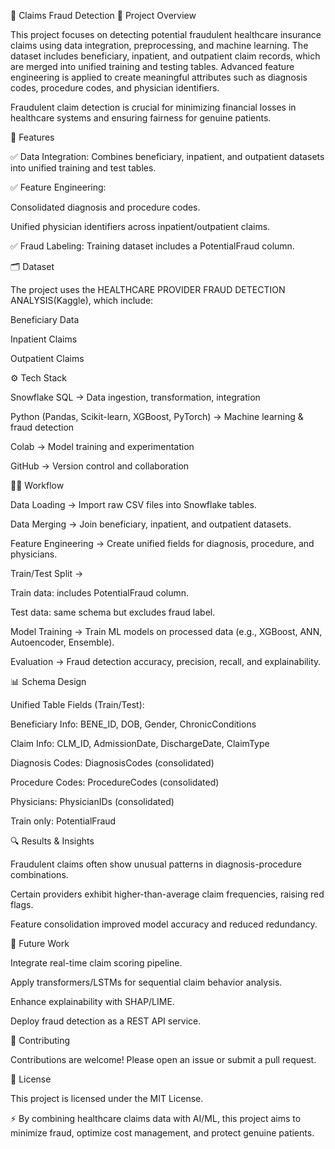 🏥 Claims Fraud Detection
📌 Project Overview

This project focuses on detecting potential fraudulent healthcare insurance claims using data integration, preprocessing, and machine learning. The dataset includes beneficiary, inpatient, and outpatient claim records, which are merged into unified training and testing tables. Advanced feature engineering is applied to create meaningful attributes such as diagnosis codes, procedure codes, and physician identifiers.

Fraudulent claim detection is crucial for minimizing financial losses in healthcare systems and ensuring fairness for genuine patients.

🚀 Features

✅ Data Integration: Combines beneficiary, inpatient, and outpatient datasets into unified training and test tables.

✅ Feature Engineering:

Consolidated diagnosis and procedure codes.

Unified physician identifiers across inpatient/outpatient claims.

✅ Fraud Labeling: Training dataset includes a PotentialFraud column.

🗂️ Dataset

The project uses the HEALTHCARE PROVIDER FRAUD DETECTION ANALYSIS(Kaggle), which include:

Beneficiary Data 

Inpatient Claims 

Outpatient Claims 


⚙️ Tech Stack

Snowflake SQL → Data ingestion, transformation, integration

Python (Pandas, Scikit-learn, XGBoost, PyTorch) → Machine learning & fraud detection

Colab → Model training and experimentation

GitHub → Version control and collaboration

🧑‍💻 Workflow

Data Loading → Import raw CSV files into Snowflake tables.

Data Merging → Join beneficiary, inpatient, and outpatient datasets.

Feature Engineering → Create unified fields for diagnosis, procedure, and physicians.

Train/Test Split →

Train data: includes PotentialFraud column.

Test data: same schema but excludes fraud label.

Model Training → Train ML models on processed data (e.g., XGBoost, ANN, Autoencoder, Ensemble).

Evaluation → Fraud detection accuracy, precision, recall, and explainability.

📊 Schema Design

Unified Table Fields (Train/Test):

Beneficiary Info: BENE_ID, DOB, Gender, ChronicConditions

Claim Info: CLM_ID, AdmissionDate, DischargeDate, ClaimType

Diagnosis Codes: DiagnosisCodes (consolidated)

Procedure Codes: ProcedureCodes (consolidated)

Physicians: PhysicianIDs (consolidated)

Train only: PotentialFraud

🔍 Results & Insights

Fraudulent claims often show unusual patterns in diagnosis-procedure combinations.

Certain providers exhibit higher-than-average claim frequencies, raising red flags.

Feature consolidation improved model accuracy and reduced redundancy.

📅 Future Work

Integrate real-time claim scoring pipeline.

Apply transformers/LSTMs for sequential claim behavior analysis.

Enhance explainability with SHAP/LIME.

Deploy fraud detection as a REST API service.

🤝 Contributing

Contributions are welcome! Please open an issue or submit a pull request.

📜 License

This project is licensed under the MIT License.

⚡ By combining healthcare claims data with AI/ML, this project aims to minimize fraud, optimize cost management, and protect genuine patients.
